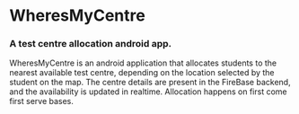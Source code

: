 # WheresMyCentre

### A test centre allocation android app.

WheresMyCentre is an android application that allocates students to the nearest available test centre, depending on the location selected by the student on the map.
The centre details are present in the FireBase backend, and the availability is updated in realtime.
Allocation happens on first come first serve bases.
